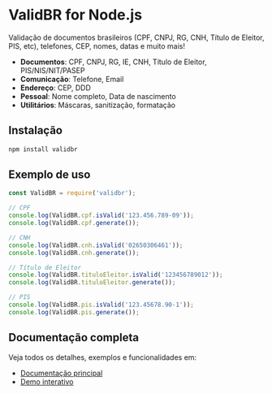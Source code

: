 # ValidBR for Node.js

Validação de documentos brasileiros (CPF, CNPJ, RG, CNH, Título de Eleitor, PIS, etc), telefones, CEP, nomes, datas e muito mais!

- **Documentos**: CPF, CNPJ, RG, IE, CNH, Título de Eleitor, PIS/NIS/NIT/PASEP
- **Comunicação**: Telefone, Email
- **Endereço**: CEP, DDD
- **Pessoal**: Nome completo, Data de nascimento
- **Utilitários**: Máscaras, sanitização, formatação

## Instalação
```bash
npm install validbr
```

## Exemplo de uso
```js
const ValidBR = require('validbr');

// CPF
console.log(ValidBR.cpf.isValid('123.456.789-09'));
console.log(ValidBR.cpf.generate());

// CNH
console.log(ValidBR.cnh.isValid('02650306461'));
console.log(ValidBR.cnh.generate());

// Título de Eleitor
console.log(ValidBR.tituloEleitor.isValid('123456789012'));
console.log(ValidBR.tituloEleitor.generate());

// PIS
console.log(ValidBR.pis.isValid('123.45678.90-1'));
console.log(ValidBR.pis.generate());
```

## Documentação completa
Veja todos os detalhes, exemplos e funcionalidades em:
- [Documentação principal](../README.md)
- [Demo interativo](../demo.html)
